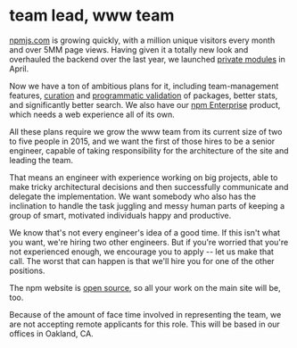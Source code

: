 # team lead, www team

[npmjs.com](https://www.npmjs.com) is growing quickly, with a million unique visitors every month and over 5MM page views. Having given it a totally new look and overhauled the backend over the last year, we launched [private modules](https://www.npmjs.com/private-modules) in April.

Now we have a ton of ambitious plans for it, including team-management features,  [curation](http://blog.npmjs.org/post/94662089625/the-future-of-the-npm-website-lets-map-this#collections) and [programmatic validation](http://blog.npmjs.org/post/94662089625/the-future-of-the-npm-website-lets-map-this#ecosystems) of packages, better stats, and significantly better search. We also have our [npm Enterprise](https://www.npmjs.com/enterprise) product, which needs a web experience all of its own.

All these plans require we grow the www team from its current size of two to five people in 2015, and we want the first of those hires to be a senior engineer, capable of taking responsibility for the architecture of the site and leading the team.

That means an engineer with experience working on big projects, able to make tricky architectural decisions and then successfully communicate and delegate the implementation. We want somebody who also has the inclination to handle the task juggling and messy human parts of keeping a group of smart, motivated individuals happy and productive. 

We know that's not every engineer's idea of a good time. If this isn't what you want, we're hiring two other engineers. But if you're worried that you're not experienced enough, we encourage you to apply -- let us make that call. The worst that can happen is that we'll hire you for one of the other positions.

The npm website is [open source](https://github.com/npm/newww), so all your work on the main site will be, too.

Because of the amount of face time involved in representing the team, we are not accepting remote applicants for this role. This will be based in our offices in Oakland, CA.
